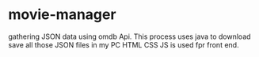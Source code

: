 # movie-manager
gathering JSON data using omdb Api. This process uses java to download save all those JSON files in my PC
HTML CSS JS is used fpr front end.
